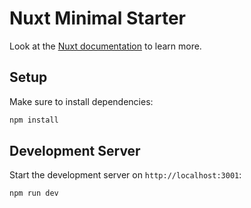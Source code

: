 # Nuxt Minimal Starter

Look at the [Nuxt documentation](https://nuxt.com/docs/getting-started/introduction) to learn more.

## Setup

Make sure to install dependencies:

```bash
npm install
```
## Development Server

Start the development server on `http://localhost:3001`:

```bash
npm run dev
```